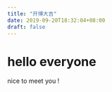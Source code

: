 ```yaml
---
title: "开博大吉"
date: 2019-09-20T18:32:04+08:00
draft: false
---
```


# hello everyone

nice to meet you !
